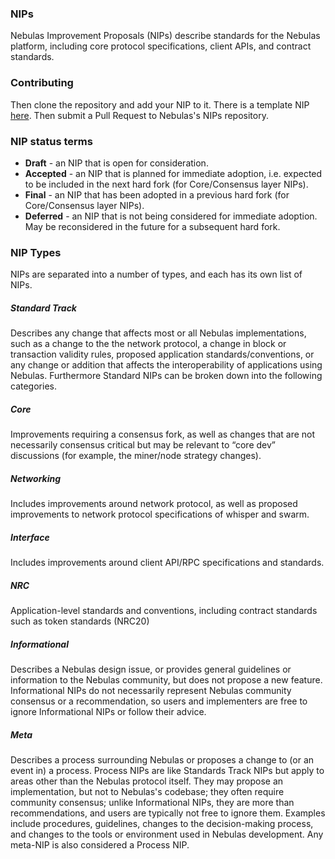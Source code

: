 ### NIPs

Nebulas Improvement Proposals (NIPs) describe standards for the Nebulas platform, including core protocol specifications, client APIs, and contract standards.

### Contributing

Then clone the repository and add your NIP to it. There is a template NIP [here](https://github.com/nebulasio/NIPs/blob/master/NipTemplate.md). Then submit a Pull Request to Nebulas's NIPs repository.

### NIP status terms

* <b>Draft</b> - an NIP that is open for consideration.
* <b>Accepted</b> - an NIP that is planned for immediate adoption, i.e. expected to be included in the next hard fork (for Core/Consensus layer NIPs).
* <b>Final</b> - an NIP that has been adopted in a previous hard fork (for Core/Consensus layer NIPs).
* <b>Deferred</b> - an NIP that is not being considered for immediate adoption. May be reconsidered in the future for a subsequent hard fork.

### NIP Types
NIPs are separated into a number of types, and each has its own list of NIPs.

##### Standard Track
Describes any change that affects most or all Nebulas implementations, such as a change to the the network protocol, a change in block or transaction validity rules, proposed application standards/conventions, or any change or addition that affects the interoperability of applications using Nebulas. Furthermore Standard NIPs can be broken down into the following categories.

##### Core
Improvements requiring a consensus fork, as well as changes that are not necessarily consensus critical but may be relevant to “core dev” discussions (for example, the miner/node strategy changes).

##### Networking
Includes improvements around network protocol, as well as proposed improvements to network protocol specifications of whisper and swarm.

##### Interface
Includes improvements around client API/RPC specifications and standards.

##### NRC
Application-level standards and conventions, including contract standards such as token standards (NRC20)

##### Informational
Describes a Nebulas design issue, or provides general guidelines or information to the Nebulas community, but does not propose a new feature. Informational NIPs do not necessarily represent Nebulas community consensus or a recommendation, so users and implementers are free to ignore Informational NIPs or follow their advice.

##### Meta
Describes a process surrounding Nebulas or proposes a change to (or an event in) a process. Process NIPs are like Standards Track NIPs but apply to areas other than the Nebulas protocol itself. They may propose an implementation, but not to Nebulas's codebase; they often require community consensus; unlike Informational NIPs, they are more than recommendations, and users are typically not free to ignore them. Examples include procedures, guidelines, changes to the decision-making process, and changes to the tools or environment used in Nebulas development. Any meta-NIP is also considered a Process NIP.